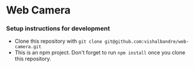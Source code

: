 # Web Camera

### Setup instructions for development
- Clone this repository with `git clone git@github.com:vishalbandre/web-camera.git`
- This is an npm project. Don't forget to run `npm install` once you clone this repository.